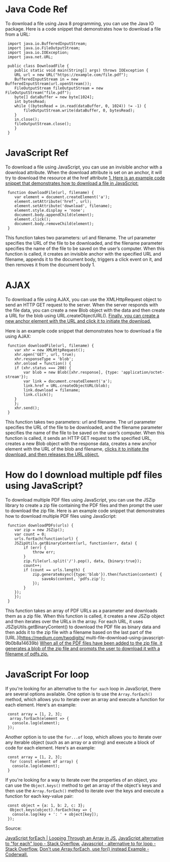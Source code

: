 # Java Code Ref


 To download a file using Java 8 programming, you can use the Java IO package. 
 Here is a code snippet that demonstrates how to download a file from a URL:

	 import java.io.BufferedInputStream;
	 import java.io.FileOutputStream;
	 import java.io.IOException;
	 import java.net.URL;

	 public class DownloadFile {
	    public static void main(String[] args) throws IOException {
		URL url = new URL("https://example.com/file.pdf");
		BufferedInputStream in = new BufferedInputStream(url.openStream());
		FileOutputStream fileOutputStream = new FileOutputStream("file.pdf");
		byte[] dataBuffer = new byte[1024];
		int bytesRead;
		while ((bytesRead = in.read(dataBuffer, 0, 1024)) != -1) {
		    fileOutputStream.write(dataBuffer, 0, bytesRead);
		}
		in.close();
		fileOutputStream.close();
	    }
	 }

# JavaScript Ref
 
 To download a file using JavaScript, you can use an invisible anchor with a download attribute. 
 When the download attribute is set on an anchor, it will try to download the resource at the href attribute 
 [1. Here is an example code snippet that demonstrates how to download a file in JavaScript:](https://webtips.dev/download-any-file-with-javascript)
 
	 function downloadFile(url, filename) {
	    var element = document.createElement('a');
	    element.setAttribute('href', url);
	    element.setAttribute('download', filename);
	    element.style.display = 'none';
	    document.body.appendChild(element);
	    element.click();
	    document.body.removeChild(element);
	 }

 This function takes two parameters: url and filename. 
 The url parameter specifies the URL of the file to be downloaded, and the filename parameter specifies the name of the file to be saved on the user’s computer. 
 When this function is called, it creates an invisible anchor with the specified URL and filename, appends it to the document body, triggers a click event on it, and then removes it from the document body 1.
 
# AJAX

 To download a file using AJAX, you can use the XMLHttpRequest object to send an HTTP GET request to the server. 
 When the server responds with the file data, you can create a new Blob object with the data and then create a URL for the blob using URL.createObjectURL(). 
 [Finally, you can create a new anchor element with the URL and click it to initiate the download.](https://stackoverflow.com/questions/20830309/download-file-using-an-ajax-request)

 Here is an example code snippet that demonstrates how to download a file using AJAX:
 
	 function downloadFile(url, filename) {
	    var xhr = new XMLHttpRequest();
	    xhr.open('GET', url, true);
	    xhr.responseType = 'blob';
	    xhr.onload = function() {
		if (xhr.status === 200) {
		    var blob = new Blob([xhr.response], {type: 'application/octet-stream'});
		    var link = document.createElement('a');
		    link.href = URL.createObjectURL(blob);
		    link.download = filename;
		    link.click();
		}
	    };
	    xhr.send();
	 }

 This function takes two parameters: url and filename. 
 The url parameter specifies the URL of the file to be downloaded, and the filename parameter specifies the name of the file to be saved on the user’s computer. 
  When this function is called, it sends an HTTP GET request to the specified URL, creates a new Blob object with the response data, 
 creates a new anchor element with the URL of the blob and filename, 
 [clicks it to initiate the download, and then releases the URL object.](https://stackoverflow.com/questions/1999607/download-and-open-pdf-file-using-ajax)
 
 # How do I download multiple pdf files using JavaScript?
 
 To download multiple PDF files using JavaScript, you can use the JSZip library to create a zip file containing the PDF files and then prompt the user to download the zip file.
 Here is an example code snippet that demonstrates how to download multiple PDF files using JavaScript:
 
	 function downloadPDFs(urls) {
	    var zip = new JSZip();
	    var count = 0;
	    urls.forEach(function(url) {
		JSZipUtils.getBinaryContent(url, function(err, data) {
		    if (err) {
		        throw err;
		    }
		    zip.file(url.split('/').pop(), data, {binary:true});
		    count++;
		    if (count == urls.length) {
		        zip.generateAsync({type:'blob'}).then(function(content) {
		            saveAs(content, 'pdfs.zip');
		        });
		    }
		});
	    });
	 }
 
 This function takes an array of PDF URLs as a parameter and downloads them as a zip file. When this function is called, it creates a new JSZip object and then iterates over the URLs in the array.
 For each URL, it uses JSZipUtils.getBinaryContent() to download the PDF file as binary data and then adds it to the zip file with a filename based on the last part of the [URL.](https://medium.com/twodigits/ multi-file-download-using-javascript-9b0b8a14639b) 
 [When all of the PDF files have been added to the zip file, it generates a blob of the zip file and prompts the user to download it with a filename of pdfs.zip.](https://stackoverflow.com/questions/17274655/how-to-download-zip-and-save-multiple-files-with-javascript-and-get-progress)
 
 # JavaScript For loop
 
 If you're looking for an alternative to the `for each` loop in JavaScript, there are several options available. One option is to use the `Array.forEach()` method,
 which allows you to iterate over an array and execute a function for each element. 
 Here's an example:

	 const array = [1, 2, 3];
	  array.forEach(element => {
	   console.log(element);
	 });


 Another option is to use the `for...of` loop, which allows you to iterate over any iterable object (such as an array or a string) and execute a block of code for each element.
 Here's an example:

	 const array = [1, 2, 3];
	  for (const element of array) {
	   console.log(element);
	 }

 If you're looking for a way to iterate over the properties of an object, you can use the `Object.keys()` method to get an array of the object's keys and then use the `Array.forEach()`
 method to iterate over the keys and execute a function for each key-value pair:

	 const object = {a: 1, b: 2, c: 3};
	  Object.keys(object).forEach(key => {
	   console.log(key + ': ' + object[key]);
	 });


 Source:
 
  [JavaScript forEach | Looping Through an Array in JS.](https://khalilstemmler.com/blogs/javascript/for-each/.)
  [JavaScript alternative to "for each" loop - Stack Overflow.]( https://stackoverflow.com/questions/12637289/javascript-alternative-to-for-each-loop.)
  [Javascript - alternative to for loop - Stack Overflow.](https://stackoverflow.com/questions/34832435/alternative-to-for-loop.)
  [Don't use Array.forEach, use for() instead Example - Coderwall.](https://coderwall.com/p/kvzbpa/don-t-use-array-foreach-use-for-instead.)




